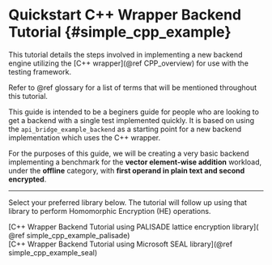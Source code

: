 Quickstart C++ Wrapper Backend Tutorial {#simple_cpp_example}
========================
This tutorial details the steps involved in implementing a new backend engine utilizing the [C++ wrapper](@ref CPP_overview) for use with the testing framework.

Refer to @ref glossary for a list of terms that will be mentioned throughout this tutorial.

This guide is intended to be a beginers guide for people who are looking to get a backend with a single test implemented quickly. It is based on using the `api_bridge_example_backend` as a starting point for a new backend implementation which uses the C++ wrapper.

For the purposes of this guide, we will be creating a very basic backend implementing a benchmark for the **vector element-wise addition** workload, under the **offline** category, with **first operand in plain text and second encrypted**.

<hr/>
Select your preferred library below. The tutorial will follow up using that library to perform Homomorphic Encryption (HE) operations.

[C++ Wrapper Backend Tutorial using PALISADE lattice encryption library]( @ref simple_cpp_example_palisade) <br/>
[C++ Wrapper Backend Tutorial using Microsoft SEAL library](@ref simple_cpp_example_seal)
